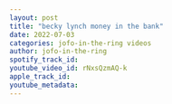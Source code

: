 ```yaml
---
layout: post
title: "becky lynch money in the bank"
date: 2022-07-03
categories: jofo-in-the-ring videos
author: jofo-in-the-ring
spotify_track_id: 
youtube_video_id: rNxsQzmAQ-k
apple_track_id: 
youtube_metadata: 
---
```

